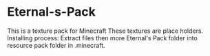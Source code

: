 # Eternal-s-Pack
This is a texture pack for Minecraft
These textures are place holders.
Installing process: Extract files then more Eternal's Pack folder into resource pack folder in .minecraft.
